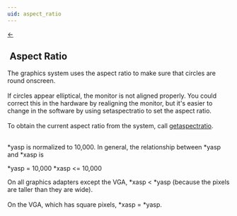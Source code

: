 ```yaml
---
uid: aspect_ratio
---
```

<a class="whitespacepre" href="#" href="#" onclick="window.history.back()"> ← </a>

## &nbsp;Aspect Ratio
The graphics system uses the aspect ratio to make sure that circles are round onscreen.<br><br>
If circles appear elliptical, the monitor is not aligned properly. You could correct this in the hardware by realigning the monitor, but it's easier to change in the software by using setaspectratio to set the aspect ratio.<br><br>
To obtain the current aspect ratio from the system, call [getaspectratio](getaspectratio.md).<br><br>

\*yasp is normalized to 10,000. In general, the relationship between *yasp and *xasp is<br>

<div class="data">
   *yasp  = 10,000
   *xasp <= 10,000
<br></div>

On all graphics adapters except the VGA, *xasp < *yasp (because the pixels are taller than they are wide).<br><br>
On the VGA, which has square pixels, *xasp = *yasp.<br>

<br>